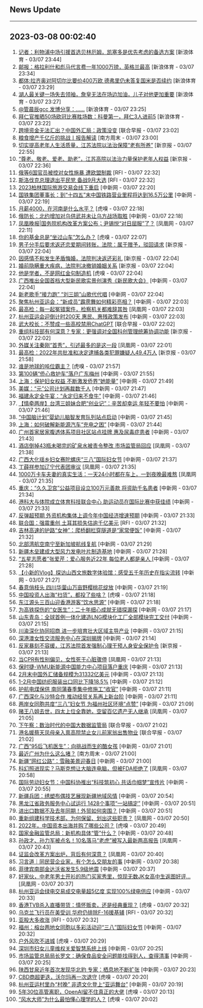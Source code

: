 ## News Update
---
2023-03-08 00:02:40
---
1. <a target="_blank" href="https://k.sina.cn/article_2018499075_784fda0302001m12b.html?from=sports&subch=osport">记者：利物浦中场引援首选贝林厄姆，凯塞多是优先考虑的备选方案</a> [新浪体育 - 03/07 23:44]
2. <a target="_blank" href="https://k.sina.cn/article_1698513182_653d411e04001dmb0.html?from=sports&subch=osport">邮报：格拉利什和彪马代言费一年1000万镑，英格兰最高</a> [新浪体育 - 03/07 23:34]
3. <a target="_blank" href="https://k.sina.cn/article_2018499075_784fda0302001m124.html?from=sports&subch=osport">都体:拉齐奥对阿切尔比要价400万欧  德弗里仍未答复国米是否续约</a> [新浪体育 - 03/07 23:29]
4. <a target="_blank" href="https://k.sina.cn/article_6343937101_17a20cc4d001013cuf.html?from=sports&subch=nba">湖人最关键一场失去领袖，詹皇无法在场边加油，儿子对他更加重要</a> [新浪体育 - 03/07 23:27]
5. <a target="_blank" href="https://k.sina.cn/article_6320391439_178b9850f04000z7t5.html?from=sports&subch=osport">️@管晨辰gcc 发博分享：……</a> [新浪体育 - 03/07 23:25]
6. <a target="_blank" href="https://k.sina.cn/article_2018499075_784fda0302001m122.html?from=sports&subch=osport">拜仁官推晒50场欧冠比赛胜场数：科曼第一，拜仁3人进前5</a> [新浪体育 - 03/07 23:22]
7. <a target="_blank" href="https://www.zaobao.com/realtime/china/story20230307-1370101">跨境资金无法汇出？中国外汇局：政策没变</a> [联合早报 - 03/07 23:02]
8. <a target="_blank" href="http://www.infzm.com/contents/244843">粮食增产千亿斤的挑战丨报告解读</a> [南方周末 - 03/07 23:00]
9. <a target="_blank" href="https://www.bjnews.com.cn/detail-1678200987168029.html">切实提高老年人生活质量，江苏法院以法治保障“老有所养”</a> [新京报 - 03/07 22:55]
10. <a target="_blank" href="https://www.bjnews.com.cn/detail-1678200894169335.html">“尊老、敬老、爱老、助老”，江苏高院以法治力量保护老年人权益</a> [新京报 - 03/07 22:36]
11. <a target="_blank" href="https://www.rfi.fr/cn/%E5%9B%BD%E9%99%85%E6%8A%A5%E9%81%93/20230307-%E7%96%91%E4%BC%BC%E4%B9%8C%E5%85%8B%E5%85%B0%E6%88%98%E4%BF%98%E9%81%87%E5%AE%B3%E5%BD%B1%E7%89%87%E7%96%AF%E4%BC%A0-%E4%B9%8C%E5%86%9B%E6%96%B9%E7%A7%B0%E5%B7%B2%E7%A1%AE%E8%AE%A4%E8%BA%AB%E5%88%86">俄等6国官员被控对女性施暴 遭欧盟制裁</a> [RFI - 03/07 22:32]
12. <a target="_blank" href="https://www.rfi.fr/cn/%E5%9B%BD%E9%99%85%E6%8A%A5%E9%81%93/20230307-%E4%BC%8A%E6%9C%97%E5%AD%A6%E6%A0%A1%E7%96%91%E9%81%AD%E6%AF%92%E6%B0%94%E6%94%BB%E5%87%BB-%E5%BD%93%E5%B1%80%E9%A6%96%E5%BA%A6%E9%80%AE%E4%BA%BA">斯洛伐克总理退出平民党 备战9月大选</a> [RFI - 03/07 22:32]
13. <a target="_blank" href="http://www.chinanews.com//gj/2023/03-07/9967390.shtml">2023柏林国际旅游交易会线下重启</a> [中新网 - 03/07 22:20]
14. <a target="_blank" href="http://www.chinanews.com//cj/2023/03-07/9967391.shtml">国铁集团董事长：到“十四五”末中国铁路营业里程将达到16.5万公里</a> [中新网 - 03/07 22:19]
15. <a target="_blank" href="https://www.huxiu.com/article/814109.html">月薪4000，在河南是什么水平？</a> [虎嗅 - 03/07 22:18]
16. <a target="_blank" href="http://www.chinanews.com//gj/2023/03-07/9967384.shtml">俄防长：北约增加对乌供武并未让乌方战场取胜</a> [中新网 - 03/07 22:18]
17. <a target="_blank" href="https://news.ifeng.com/c/8Nxy87N1zS7">凤凰晚报|国务院机构改革方案公布；尹锡悦“对日屈服”了？</a> [凤凰网 - 03/07 22:11]
18. <a target="_blank" href="https://www.huxiu.com/article/814027.html">你的基金总是“坐过山车”怎么办？</a> [虎嗅 - 03/07 22:07]
19. <a target="_blank" href="https://www.bjnews.com.cn/detail-1678197893168026.html">男子分手后要求返还恋爱期间转账，法院：属于赠予，驳回请求</a> [新京报 - 03/07 22:04]
20. <a target="_blank" href="https://www.bjnews.com.cn/detail-1678197890168025.html">因感情不和发生矛盾悔婚，法院判决返还彩礼</a> [新京报 - 03/07 22:04]
21. <a target="_blank" href="https://www.bjnews.com.cn/detail-1678197887169332.html">婚前隐瞒重大疾病，法院判决撤销婚姻关系</a> [新京报 - 03/07 22:04]
22. <a target="_blank" href="https://www.huxiu.com/article/813458.html">他是学者，不是网红金句制造机</a> [虎嗅 - 03/07 22:04]
23. <a target="_blank" href="http://www.chinanews.com//cul/2023/03-07/9967375.shtml">广西推出全国首档大型新民歌实景创演秀《新民歌大会》</a> [中新网 - 03/07 22:04]
24. <a target="_blank" href="http://www.chinanews.com//cul/2023/03-07/9967378.shtml">新老歌手“接力跑” “刘三姐”山歌代代唱</a> [中新网 - 03/07 22:04]
25. <a target="_blank" href="http://www.chinanews.com//ty/2023/03-07/9967337.shtml">聚焦杭州亚运会：“新成员”霹雳舞如何精彩亮相？</a> [中新网 - 03/07 22:03]
26. <a target="_blank" href="https://news.ifeng.com/c/8Ny5SAiVHfe">最高检：每一起冤错案件，检察机关都难辞其咎</a> [凤凰网 - 03/07 22:03]
27. <a target="_blank" href="http://www.chinanews.com//ty/2023/03-07/9967329.shtml">杭州亚运会迎倒计时200天 惠民、惠残政策发布</a> [中新网 - 03/07 22:03]
28. <a target="_blank" href="https://www.zaobao.com/realtime/china/story20230307-1370097">武大校长：不赞成一些高校禁用ChatGPT</a> [联合早报 - 03/07 22:02]
29. <a target="_blank" href="https://www.bjnews.com.cn/detail-167819621114384.html">重组科技部有何深意？专家：更强调对全国科创管理统筹协调功能</a> [新京报 - 03/07 22:02]
30. <a target="_blank" href="https://news.ifeng.com/c/8Ny5SAiVHgg">外媒关注秦刚“首秀”，引述最多的是这一段</a> [凤凰网 - 03/07 22:01]
31. <a target="_blank" href="https://www.bjnews.com.cn/detail-167819458414365.html">最高检：2022年共批准和决定逮捕各类犯罪嫌疑人49.4万人</a> [新京报 - 03/07 21:58]
32. <a target="_blank" href="https://www.huxiu.com/article/814024.html">谁是地球的吨位霸主？</a> [虎嗅 - 03/07 21:57]
33. <a target="_blank" href="http://www.chinanews.com//hr/2023/03-07/9967356.shtml">第100辆“侨心救护车”落户广东梅州</a> [中新网 - 03/07 21:55]
34. <a target="_blank" href="http://www.chinanews.com//hr/2023/03-07/9967312.shtml">上海：保护妇女权益 不断激发侨界“她能量”</a> [中新网 - 03/07 21:49]
35. <a target="_blank" href="http://www.chinanews.com//gj/2023/03-07/9967382.shtml">美媒：“元”公司计划再裁数千人</a> [中新网 - 03/07 21:47]
36. <a target="_blank" href="http://www.chinanews.com//sh/shipin/cns-d/2023/03-07/news953248.shtml">福建永定全牛宴：“永定归来不食牛”</a> [中新网 - 03/07 21:46]
37. <a target="_blank" href="http://www.chinanews.com//shipin/cns/2023/03-07/news953247.shtml">【情牵两岸】台湾三姐妹合肥“创业记”：辛苦却幸运 年轻不要怕</a> [中新网 - 03/07 21:46]
38. <a target="_blank" href="http://www.chinanews.com//sh/2023/03-07/9967377.shtml">“中国脑计划”婴幼儿脑智发育队列站点启动</a> [中新网 - 03/07 21:45]
39. <a target="_blank" href="http://www.chinanews.com//cj/2023/03-07/9967374.shtml">上海：如何破解新能源汽车“充电之困”</a> [中新网 - 03/07 21:44]
40. <a target="_blank" href="http://www.chinanews.com//sh/2023/03-07/9967373.shtml">广州首家居家腹透体系项目社区站点挂牌 惠及尿毒症患者</a> [中新网 - 03/07 21:43]
41. <a target="_blank" href="https://news.ifeng.com/c/8Ny5CwvfmjL">酒店倒掉43瓶未喝完的矿泉水被责令整改 市场监管局回应</a> [凤凰网 - 03/07 21:38]
42. <a target="_blank" href="http://www.chinanews.com//tp/2023/03-07/9967365.shtml">广西大化瑶乡妇女赛陀螺庆“三八”国际妇女节</a> [中新网 - 03/07 21:37]
43. <a target="_blank" href="https://news.ifeng.com/c/8Ny3Z9B9UHz">丁薛祥参加辽宁代表团审议</a> [凤凰网 - 03/07 21:35]
44. <a target="_blank" href="https://news.ifeng.com/c/8Ny3Z9B9UIe">1000万卡车夫妻的真实生活：一天24小时都在车上，一到夜晚最难熬</a> [凤凰网 - 03/07 21:35]
45. <a target="_blank" href="http://www.chinanews.com//sh/2023/03-07/9967368.shtml">重庆：“久久卫宫”公益项目设立100万元善款 将资助千名患者</a> [中新网 - 03/07 21:34]
46. <a target="_blank" href="http://www.chinanews.com//dwq/2023/03-07/9967366.shtml">港科大与体院成立体育科技联合中心 助运动员在国际比赛中获佳绩</a> [中新网 - 03/07 21:33]
47. <a target="_blank" href="http://www.chinanews.com//cj/2023/03-07/9967369.shtml">反弹超预期 外资机构集体上调今年中国经济增速预期</a> [中新网 - 03/07 21:33]
48. <a target="_blank" href="https://www.rfi.fr/cn/%E5%9B%BD%E9%99%85%E6%8A%A5%E9%81%93/20230307-%E4%BF%84%E4%BE%A6%E5%AF%9F%E6%9C%BA%E5%9C%A8%E5%A2%83%E5%86%85%E9%81%AD%E7%82%B8-%E7%99%BD%E4%BF%84%E6%80%BB%E7%BB%9F-%E5%B7%B2%E9%80%AE%E6%8D%9520%E4%BD%99%E5%90%8D%E5%85%B1%E7%8A%AF">联合国：强震重创 土耳其损失估逾千亿美元</a> [RFI - 03/07 21:32]
49. <a target="_blank" href="http://www.chinanews.com//sh/2023/03-07/9967363.shtml">吉林高速的护路“女神”：爬桥翻栏穿隧道是“家常便饭”</a> [中新网 - 03/07 21:32]
50. <a target="_blank" href="http://www.chinanews.com//cj/2023/03-07/9967357.shtml">北部湾航空南宁至新加坡航线复航</a> [中新网 - 03/07 21:29]
51. <a target="_blank" href="http://www.chinanews.com//cj/2023/03-07/9967353.shtml">新疆木垒建成大型风力发电叶片制造基地</a> [中新网 - 03/07 21:28]
52. <a target="_blank" href="http://www.chinanews.com//sh/shipin/cns/2023/03-07/news953245.shtml">“五星志愿者”张爱芹：爱心服务近22年 每位老人都是亲人 </a> [中新网 - 03/07 21:28]
53. <a target="_blank" href="http://www.chinanews.com//cul/shipin/cns/2023/03-07/news953244.shtml">【小新的Vlog】探访山西文旅数字体验馆：感受五千年历史在指尖流转</a> [中新网 - 03/07 21:27]
54. <a target="_blank" href="http://www.chinanews.com//shipin/cns-d/2023/03-07/news953239.shtml">春意俏枝头 四川华蓥山万亩野樱桃花绽放</a> [中新网 - 03/07 21:19]
55. <a target="_blank" href="https://www.huxiu.com/article/813675.html">中国投资人出海“扫货”，都投了些啥？</a> [虎嗅 - 03/07 21:18]
56. <a target="_blank" href="http://www.chinanews.com//ga/shipin/cns-d/2023/03-07/news953240.shtml">东江源头三百山迎香港游客“饮水思源”</a> [中新网 - 03/07 21:18]
57. <a target="_blank" href="http://www.chinanews.com//shipin/cns/2023/03-07/news953241.shtml">为高铁探伤的“女医生”：二十年细心成就无错探漏探</a> [中新网 - 03/07 21:17]
58. <a target="_blank" href="http://www.chinanews.com//cj/shipin/cns-d/2023/03-07/news953242.shtml">山东青岛：全球首例一体化建造LNG模块化工厂全部模块完工交付</a> [中新网 - 03/07 21:15]
59. <a target="_blank" href="http://www.chinanews.com//cj/2023/03-07/9967344.shtml">川渝深化协同招商 进一步培育壮大区域主导产业</a> [中新网 - 03/07 21:15]
60. <a target="_blank" href="http://www.chinanews.com//dwq/2023/03-07/9967347.shtml">深港澳女性交流服务中心在深圳揭牌</a> [中新网 - 03/07 21:14]
61. <a target="_blank" href="https://www.bjnews.com.cn/detail-1678195309169325.html">反家暴刻不容缓，江苏法院首发强制心理干预人身安全保护令</a> [新京报 - 03/07 21:13]
62. <a target="_blank" href="https://news.ifeng.com/c/8Ny1VxFpO2T">当CPR有性别偏见，女性死于心脏骤停</a> [凤凰网 - 03/07 21:13]
63. <a target="_blank" href="http://www.chinanews.com//cj/2023/03-07/9967333.shtml">保时捷-WMU新能源中国能力中心项目落户重庆</a> [中新网 - 03/07 21:13]
64. <a target="_blank" href="http://www.chinanews.com//cj/2023/03-07/9967340.shtml">2月末中国外汇储备规模为31332亿美元</a> [中新网 - 03/07 21:13]
65. <a target="_blank" href="http://www.chinanews.com//cj/2023/03-07/9967332.shtml">1-2月中国纺织服装出口同比下降18.5%</a> [中新网 - 03/07 21:12]
66. <a target="_blank" href="http://www.chinanews.com//cj/2023/03-07/9967330.shtml">护航电煤保供 南同蒲春季集中修施工“收官”</a> [中新网 - 03/07 21:11]
67. <a target="_blank" href="http://www.chinanews.com//cj/2023/03-07/9967326.shtml">广西深化与沙特合作 推动经贸关系再上新台阶</a> [中新网 - 03/07 21:11]
68. <a target="_blank" href="http://www.chinanews.com//gn/2023/03-07/9967343.shtml">两岸女同胞共度“三八”妇女节 为福州社区环境“点赞”</a> [中新网 - 03/07 21:09]
69. <a target="_blank" href="https://news.ifeng.com/c/8Ny1UXSfQjB">赌王八姐去世，四太上位全靠她，空留百亿遗产无人继承</a> [凤凰网 - 03/07 21:05]
70. <a target="_blank" href="https://www.zaobao.com/realtime/china/story20230307-1370264">下午察：数治时代的中国大数据监管局</a> [联合早报 - 03/07 21:02]
71. <a target="_blank" href="https://www.zaobao.com/realtime/china/story20230307-1370110">港名媛蔡天凤母亲入禀高院禁止女儿前家翁出售物业</a> [联合早报 - 03/07 21:02]
72. <a target="_blank" href="http://www.chinanews.com//sh/2023/03-07/9967336.shtml">广西“95后飞机医生”：向挑战而生的酷女孩</a> [中新网 - 03/07 21:01]
73. <a target="_blank" href="http://www.infzm.com/contents/244840">最近广州为什么这么堵？</a> [南方周末 - 03/07 21:00]
74. <a target="_blank" href="http://www.chinanews.com//tp/2023/03-07/9967328.shtml">新疆“网红公路”：雪融美景迎春日</a> [中新网 - 03/07 21:00]
75. <a target="_blank" href="https://news.ifeng.com/c/8Ny1CriTlaY">科幻照进现实？马斯克想让大脑连电脑，但被FDA拒绝了</a> [凤凰网 - 03/07 20:58]
76. <a target="_blank" href="http://www.chinanews.com//gn/shipin/cns-d/2023/03-07/news953237.shtml">国际劳动妇女节：中国科协推出“科技筑初心 共话巾帼梦”宣传片</a> [中新网 - 03/07 20:55]
77. <a target="_blank" href="http://www.chinanews.com//sh/shipin/cns-d/2023/03-07/news953235.shtml">新疆兵团：绣塑布偶技艺展现新疆地域风情</a> [中新网 - 03/07 20:54]
78. <a target="_blank" href="http://www.chinanews.com//sh/shipin/cns/2023/03-07/news953233.shtml">黑龙江省政务服务中心试运行 1428个事项“一站搞定”</a> [中新网 - 03/07 20:51]
79. <a target="_blank" href="http://www.chinanews.com//gsztc/2023/03-07/9967318.shtml">进出口数据不及去年同期！外贸如何突围？</a> [中新网 - 03/07 20:51]
80. <a target="_blank" href="https://news.ifeng.com/c/8Ny5Mk2p2Y2">重新组建科学技术部，为何保留、划出这些职责？</a> [凤凰网 - 03/07 20:50]
81. <a target="_blank" href="https://www.huxiu.com/article/813676.html">2022年，中国资本出海并购了哪些公司？</a> [虎嗅 - 03/07 20:49]
82. <a target="_blank" href="http://www.chinanews.com//gsztc/2023/03-07/9967316.shtml">国家金融监管总局：新机构具体“管”什么？</a> [中新网 - 03/07 20:48]
83. <a target="_blank" href="https://news.ifeng.com/c/8NxzU4FJlin">孙政才、孙力军被点名！10名落马“老虎”被写入最新两高报告</a> [凤凰网 - 03/07 20:43]
84. <a target="_blank" href="https://news.ifeng.com/c/8NxzU4FJlhd">证监会改革方案出炉，背后有何深意？</a> [凤凰网 - 03/07 20:40]
85. <a target="_blank" href="http://www.chinanews.com//gn/2023/03-07/9967313.shtml">习言道｜同民营企业家，有个怎么交朋友的事</a> [中新网 - 03/07 20:38]
86. <a target="_blank" href="http://www.chinanews.com//gj/2023/03-07/9967294.shtml">菲律宾南部金达沃省发生5.9级地震</a> [中新网 - 03/07 20:37]
87. <a target="_blank" href="https://news.ifeng.com/c/8NxzU4FJlg7">好家伙，中老年男士开衫的热门买家秀里，惊现无数JK女高中生返图好评…</a> [凤凰网 - 03/07 20:37]
88. <a target="_blank" href="http://www.chinanews.com//cj/2023/03-07/9967310.shtml">杭州亚运会绿电交易成交电量超5亿度 实现100%绿电供应</a> [中新网 - 03/07 20:33]
89. <a target="_blank" href="https://www.huxiu.com/article/813898.html">香港TVB杀入直播带货：情怀贩卖，还是经典重现？</a> [虎嗅 - 03/07 20:32]
90. <a target="_blank" href="https://www.rfi.fr/cn/%E5%9B%BD%E9%99%85%E6%8A%A5%E9%81%93/20230307-%E5%8D%B0%E5%B0%BC%E5%9C%9F%E7%9F%B3%E6%B5%81%E6%95%91%E6%8F%B4%E5%9B%B0%E9%9A%BE-%E6%AD%BB%E4%BA%A1%E4%BA%BA%E6%95%B0%E6%81%90%E6%94%80%E5%8D%87">乌克兰飞行员在美受训 华府仍排除F-16援基辅</a> [RFI - 03/07 20:32]
91. <a target="_blank" href="https://www.rfi.fr/cn/%E5%9B%BD%E9%99%85%E6%8A%A5%E9%81%93/20230307-%E5%85%A8%E7%90%83%E7%BB%8F%E6%B5%8E%E5%A4%8D%E8%8B%8F-%E7%BE%8E%E5%9B%BD%E5%90%81%E5%85%A8%E7%90%83%E5%8E%9F%E6%B2%B9%E5%A2%9E%E4%BA%A7">亚股大多收涨</a> [RFI - 03/07 20:32]
92. <a target="_blank" href="http://www.chinanews.com//tp/2023/03-07/9967307.shtml">福州：榕台两地女同胞以多彩活动迎“三八”国际妇女节</a> [中新网 - 03/07 20:32]
93. <a target="_blank" href="https://www.huxiu.com/article/813989.html">户外风吹不进城</a> [虎嗅 - 03/07 20:29]
94. <a target="_blank" href="http://www.chinanews.com//sh/2023/03-07/9967305.shtml">深圳市妇女儿童维权关爱智慧系统上线</a> [中新网 - 03/07 20:25]
95. <a target="_blank" href="http://www.chinanews.com//cj/2023/03-07/9967302.shtml">市场监管总局局长罗文：确保食品安全问题能找得到人，查得清事</a> [中新网 - 03/07 20:25]
96. <a target="_blank" href="http://www.chinanews.com//shipin/cns/2023/03-07/news953228.shtml">陕西甘泉近年首次发现华北豹 专家：栖息地不断扩张</a> [中新网 - 03/07 20:23]
97. <a target="_blank" href="https://www.huxiu.com/article/813879.html">CBD商超更迭，沃尔玛再一次退守</a> [虎嗅 - 03/07 20:20]
98. <a target="_blank" href="http://www.chinanews.com//cul/2023/03-07/9967273.shtml">杭州亚运村里办“村晚” 非遗文化登上“亚运舞台”</a> [中新网 - 03/07 20:19]
99. <a target="_blank" href="https://www.huxiu.com/article/813861.html">5年30位高管离职，OpenAI留不住真正的大佬</a> [虎嗅 - 03/07 20:13]
100. <a target="_blank" href="https://www.huxiu.com/article/813714.html">“风水大师”为什么最怕懂心理学的人？</a> [虎嗅 - 03/07 20:02]
